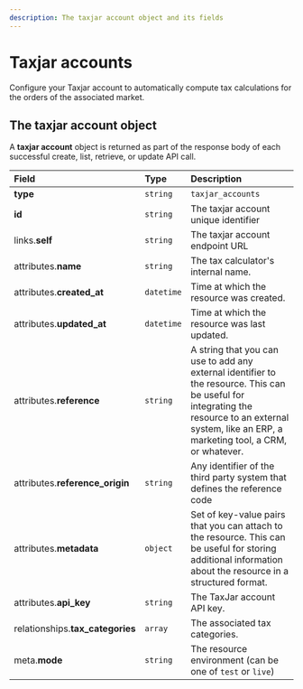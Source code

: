 ```yaml
---
description: The taxjar account object and its fields
---
```


# Taxjar accounts

Configure your Taxjar account to automatically compute tax calculations for the orders of the associated market.

## The taxjar account object

A **taxjar account** object is returned as part of the response body of each successful create, list, retrieve, or update API call.

| Field | Type | Description |
| :--- | :--- | :--- |
| **type** | `string` | `taxjar_accounts` |
| **id** | `string` | The taxjar account unique identifier |
| links.**self** | `string` | The taxjar account endpoint URL |
| attributes.**name** | `string` | The tax calculator's internal name. |
| attributes.**created\_at** | `datetime` | Time at which the resource was created. |
| attributes.**updated\_at** | `datetime` | Time at which the resource was last updated. |
| attributes.**reference** | `string` | A string that you can use to add any external identifier to the resource. This can be useful for integrating the resource to an external system, like an ERP, a marketing tool, a CRM, or whatever. |
| attributes.**reference\_origin** | `string` | Any identifier of the third party system that defines the reference code |
| attributes.**metadata** | `object` | Set of key-value pairs that you can attach to the resource. This can be useful for storing additional information about the resource in a structured format. |
| attributes.**api\_key** | `string` | The TaxJar account API key. |
| relationships.**tax\_categories** | `array` | The associated tax categories. |
| meta.**mode** | `string` | The resource environment \(can be one of `test` or `live`\) |

